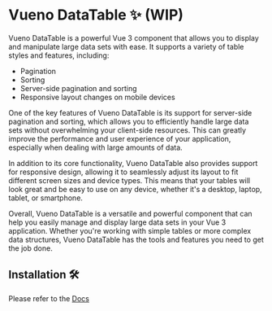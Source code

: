 # Vueno DataTable ✨ (WIP)

Vueno DataTable is a powerful Vue 3 component that allows you to display and manipulate large data sets with ease. It supports a variety of table styles and features, including:

- Pagination
- Sorting
- Server-side pagination and sorting
- Responsive layout changes on mobile devices

One of the key features of Vueno DataTable is its support for server-side pagination and sorting, which allows you to efficiently handle large data sets without overwhelming your client-side resources. This can greatly improve the performance and user experience of your application, especially when dealing with large amounts of data.

In addition to its core functionality, Vueno DataTable also provides support for responsive design, allowing it to seamlessly adjust its layout to fit different screen sizes and device types. This means that your tables will look great and be easy to use on any device, whether it's a desktop, laptop, tablet, or smartphone.

Overall, Vueno DataTable is a versatile and powerful component that can help you easily manage and display large data sets in your Vue 3 application. Whether you're working with simple tables or more complex data structures, Vueno DataTable has the tools and features you need to get the job done.
<br>

## Installation 🛠️

Please refer to the [Docs](https://vueno.netlify.app/)
